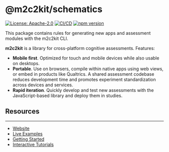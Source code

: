 # @m2c2kit/schematics

[![License: Apache-2.0](https://img.shields.io/badge/license-Apache%202.0-blue.svg)](https://opensource.org/license/apache-2-0)
[![CI/CD](https://github.com/m2c2-project/m2c2kit/actions/workflows/ci.yml/badge.svg)](https://github.com/m2c2-project/m2c2kit/actions/workflows/ci.yml)
[![npm version](https://img.shields.io/npm/v/@m2c2kit/schematics.svg)](https://www.npmjs.com/package/@m2c2kit/schematics)

This package contains rules for generating new apps and assessment modules with the m2c2kit CLI.

**m2c2kit** is a library for cross-platform cognitive assessments. Features:

- **Mobile first**. Optimized for touch and mobile devices while also usable on desktops.
- **Portable**. Use on browsers, compile within native apps using web views, or embed in products like Qualtrics. A shared assessment codebase reduces development time and promotes experiment standardization across devices and services.
- **Rapid iteration**. Quickly develop and test new assessments with the JavaScript-based library and deploy them in studies.

## Resources

---

- [Website](https://m2c2-project.github.io/m2c2kit/)
- [Live Examples](https://m2c2-project.github.io/m2c2kit/docs/category/examples)
- [Getting Started](https://m2c2-project.github.io/m2c2kit/docs/getting-started)
- [Interactive Tutorials](https://m2c2-project.github.io/m2c2kit/docs/category/tutorials)
